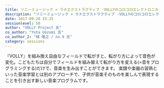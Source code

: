 ```yaml
---
title: ソニーミュージック × ラナエクストラクティブ -VOLLYのコロコロエレクトロニカ！-
description: "ソニーミュージック × ラナエクストラクティブ -VOLLYのコロコロエレクトロニカ！-"
date: 2017-09-28 15:25
sessionlevel: 50
author: "VOLLY Project 氏"
co_author: "Yuta Uozumi 氏"
co_author_2: "城 隆之 / no.9 氏"
category: sessions
---
```

『VOLLY』を組み換え自由なフィールドで転がすと、転がり方によって音色が変化。こどもたちは自分でフィールドを組み替えて転がり方を変える(=音をプログラミングする)だけで、音楽を生み出すことができます。 楽譜や楽器の習熟といった音楽学習とは別のアプローチで、子供が音楽そのものを楽しんで表現することを引き出す新しい音楽プログラムです。
